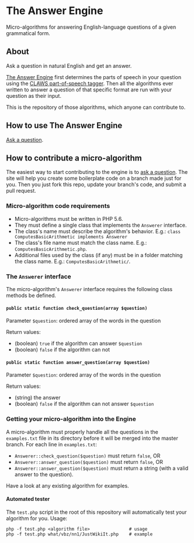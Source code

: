 # The Answer Engine

Micro-algorithms for answering English-language questions of a given grammatical form.


## About
Ask a question in natural English and get an answer.

[The Answer Engine][theae] first determines the parts of speech in your question using
the [CLAWS part-of-speech tagger][claws]. Then all the algorithms ever written to answer a question
of that specific format are run with your question as their input.

This is the repository of those algorithms, which anyone can contribute to.

## How to use The Answer Engine

[Ask a question][theae].

## How to contribute a micro-algorithm

The easiest way to start contributing to the engine is to [ask a question][theae]. The site will help you create
some boilerplate code on a branch made just for you. Then you just fork this repo, update your branch's code,
and submit a pull request.

### Micro-algorithm code requirements

* Micro-algorithms must be written in PHP 5.6.
* They must define a single class that implements the `Answerer` interface.
* The class's name must describe the algorithm's behavior. E.g.: `class ComputesBasicArithmetic implements Answerer`
* The class's file name must match the class name. E.g.: `ComputesBasicArithmetic.php`.
* Additional files used by the class (if any) must be in a folder matching the class name. E.g.: `ComputesBasicArithmetic/`.

### The `Answerer` interface

The micro-algorithm's `Answerer` interface requires the following class methods be defined.

#### `public static function check_question(array $question)`

Parameter `$question`: ordered array of the words in the question

Return values:

* (boolean) `true` if the algorithm can answer `$question`
* (boolean) `false` if the algorithm can not

#### `public static function answer_question(array $question)`

Parameter `$question`: ordered array of the words in the question

Return values:

* (string) the answer
* (boolean) `false` if the algorithm can not answer `$question`

### Getting your micro-algorithm into the Engine

A micro-algorithm must properly handle all the questions in the `examples.txt` file in its directory before it will be merged into
the master branch. For each line in `examples.txt`:

* `Answerer::check_question($question)` must return `false`, OR
* `Answerer::answer_question($question)` must return `false`, OR
* `Answerer::answer_question($question)` must return a string (with a valid answer to the question).

Have a look at any existing algorithm for examples.

#### Automated tester
The `test.php` script in the root of this repository will automatically test your algorithm for you.
Usage:

```
php -f test.php <algorithm file>               # usage
php -f test.php what/vbz/nn1/JustWikiIt.php    # example
```


[theae]: http://www.theanswerengine.net
[claws]: http://ucrel.lancs.ac.uk/claws/
